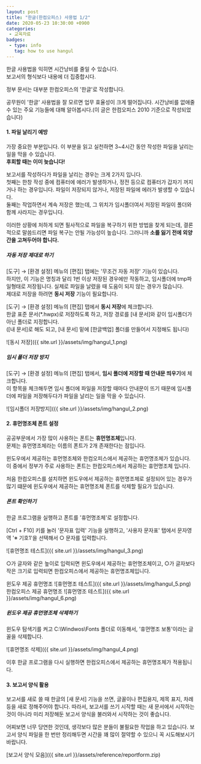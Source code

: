 ```yaml
---
layout: post
title: "한글(한컴오피스) 사용법 1/2"
date: 2020-05-23 10:30:00 +0900
categories: 
 - 교육자료
badges:
 - type: info
   tag: how to use hangul
---
```


한글 사용법을 익히면 시간낭비를 줄일 수 있습니다.  
보고서의 형식보다 내용에 더 집중합시다.

<!--more-->

정부 문서는 대부분 한컴오피스의 '한글'로 작성합니다.

공무원이 '한글' 사용법을 잘 모르면 업무 효율성이 크게 떨어집니다. 시간낭비를 없애줄 수 있는 주요 기능들에 대해 알아봅시다.(이 글은 한컴오피스 2010 기준으로 작성되었습니다)

#### **1. 파일 날리기 예방**

가장 중요한 부분입니다. 이 부분을 읽고 실천하면 3~4시간 동안 작성한 파일을 날리는 일을 막을 수 있습니다.  
**후회할 때는 이미 늦습니다!**

보고서를 작성하다가 파일을 날리는 경우는 크게 2가지 입니다.  
첫째는 한창 작성 중에 컴퓨터에 에러가 발생하거나, 정전 등으로 컴퓨터가 갑자기 꺼지거나 하는 경우입니다. 파일이 저장되지 않거나, 저장된 파일에 에러가 발생할 수 있습니다.  
둘째는 작업하면서 계속 저장은 했는데, 그 위치가 임시폴더여서 저장된 파일이 폴더와 함께 사라지는 경우입니다.

이러한 상황에 처하게 되면 필사적으로 파일을 복구하기 위한 방법을 찾게 되는데, 결론적으로 말씀드리면 파일 복구는 안될 가능성이 높습니다. 그러니까 **소를 잃기 전에 외양간을 고쳐두어야 합니다.**

##### **자동 저장 제대로 하기**

[도구] → [환경 설정] 메뉴의 [편집] 탭에는 '무조건 자동 저장' 기능이 있습니다.  
하지만, 이 기능은 명칭과 달리 1번 이상 저장된 경우에만 작동하고, 임시폴더에 tmp파일형태로 저장됩니다. 실제로 파일을 날렸을 때 도움이 되지 않는 경우가 많습니다.  
제대로 저장을 하려면 **동시 저장** 기능이 필요합니다.

[도구] → [환경 설정] 메뉴의 [편집] 탭에서 **동시 저장**에 체크합니다.  
한글 표준 문서(*.hwpx)로 저장하도록 하고, 저장 경로를 [내 문서]와 같이 임시폴더가 아닌 폴더로 지정합니다.  
([내 문서]로 해도 되고, [내 문서] 밑에 [한글백업] 폴더를 만들어서 지정해도 됩니다)

![동시 저장]({{ site.url }}/assets/img/hangul_1.png)

##### **임시 폴더 저장 방지**

[도구] → [환경 설정] 메뉴의 [편집] 탭에서, **임시 폴더에 저장할 때 안내문 띄우기**에 체크합니다.  
이 항목을 체크해두면 임시 폴더에 파일을 저장할 때마다 안내문이 뜨기 때문에 임시폴더에 파일을 저장해두다가 파일을 날리는 일을 막을 수 있습니다.

![임시폴더 저장방지]({{ site.url }}/assets/img/hangul_2.png)

#### **2. 휴먼명조체 폰트 설정**

공공부문에서 가장 많이 사용하는 폰트는 **휴먼명조체**입니다.  
문제는 휴먼명조체라는 이름의 폰트가 2개 존재한다는 점입니다.  

윈도우에서 제공하는 휴먼명조체와 한컴오피스에서 제공하는 휴먼명조체가 있습니다. 이 중에서 정부가 주로 사용하는 폰트는 한컴오피스에서 제공하는 휴먼명조체 입니다.

처음 한컴오피스를 설치하면 윈도우에서 제공하는 휴먼명조체로 설정되어 있는 경우가 많기 떄문에 윈도우에서 제공하는 휴먼명조체 폰트를 삭제할 필요가 있습니다.

##### **폰트 확인하기**

한글 프로그램을 실행하고 폰트를 '휴먼명조체'로 설정합니다.

[Ctrl + F10] 키를 눌러 '문자표 입력' 기능을 실행하고, '사용자 문자표' 탭에서 문자영역 '※ 기호1'을 선택해서 ○ 문자를 입력합니다.

![휴먼명조 테스트]({{ site.url }}/assets/img/hangul_3.png)

○가 글자와 같은 높이로 입력되면 윈도우에서 제공하는 휴먼명조체이고, ○가 글자보다 작은 크기로 입력되면 한컴오피스에서 제공하는 휴먼명조체입니다.

윈도우 제공 휴먼명조 ![휴먼명조 테스트]({{ site.url }}/assets/img/hangul_5.png)  
한컴오피스 제공 휴먼명조 ![휴먼명조 테스트]({{ site.url }}/assets/img/hangul_6.png)

##### **윈도우 제공 휴먼명조체 삭제하기**

윈도우 탐색기를 켜고 C:\Windwos\Fonts 폴더로 이동해서, '휴먼명조 보통'이라는 글꼴을 삭제합니다.

![휴먼명조 삭제]({{ site.url }}/assets/img/hangul_4.png)

이후 한글 프로그램을 다시 실행하면 한컴오피스에서 제공하는 휴먼명조체가 적용됩니다.

#### **3. 보고서 양식 활용**

보고서를 새로 쓸 때 한글의 [새 문서] 기능을 쓰면, 글꼴이나 편집용지, 제목 표지, 차례 등을 새로 정해주어야 합니다.
따라서, 보고서를 쓰기 시작할 때는 새 문서에서 시작하는 것이 아니라 미리 저장해둔 보고서 양식을 불러와서 시작하는 것이 좋습니다.

어찌보면 너무 당연한 것인데, 생각보다 많은 분들이 불필요한 작업을 하고 있습니다.
보고서 양식 파일을 한 번만 정리해두면 시간을 꽤 많이 절약할 수 있으니 꼭 시도해보시기 바랍니다.

[보고서 양식 모음]({{ site.url }}/assets/reference/reportform.zip)
